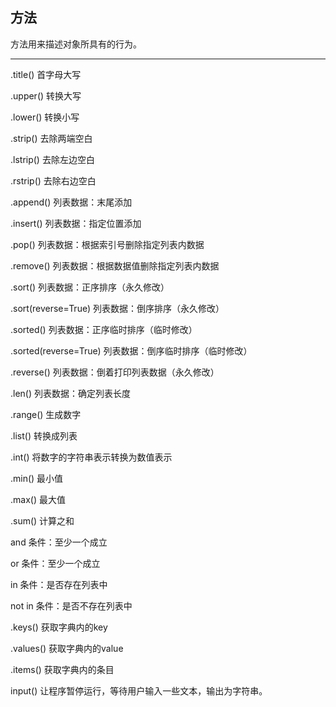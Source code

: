 ## 方法

方法用来描述对象所具有的行为。

---

.title() 首字母大写

.upper() 转换大写

.lower() 转换小写

.strip() 去除两端空白

.lstrip() 去除左边空白

.rstrip() 去除右边空白

.append()  列表数据：末尾添加

.insert()  列表数据：指定位置添加

.pop()  列表数据：根据索引号删除指定列表内数据

.remove()  列表数据：根据数据值删除指定列表内数据

.sort()  列表数据：正序排序（永久修改）

.sort(reverse=True)  列表数据：倒序排序（永久修改）

.sorted() 列表数据：正序临时排序（临时修改）

.sorted(reverse=True) 列表数据：倒序临时排序（临时修改）

.reverse() 列表数据：倒着打印列表数据（永久修改）

.len() 列表数据：确定列表长度

.range() 生成数字

.list() 转换成列表

.int() 将数字的字符串表示转换为数值表示

.min() 最小值

.max() 最大值

.sum() 计算之和

and 条件：至少一个成立

or 条件：至少一个成立

in 条件：是否存在列表中

not in 条件：是否不存在列表中

.keys() 获取字典内的key

.values()  获取字典内的value

.items() 获取字典内的条目

input() 让程序暂停运行，等待用户输入一些文本，输出为字符串。


